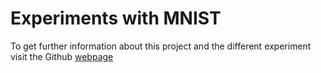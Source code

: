 # Experiments with MNIST
To get further information about this project and the different experiment visit the Github [webpage](https://caroe133.github.io/Experiments_with_MNIST/) 
